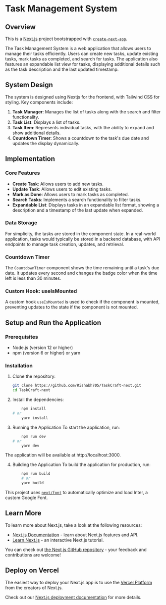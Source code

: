 # Task Management System

## Overview
This is a [Next.js](https://nextjs.org/) project bootstrapped with [`create-next-app`](https://github.com/vercel/next.js/tree/canary/packages/create-next-app).


The Task Management System is a web application that allows users to manage their tasks efficiently. Users can create new tasks, update existing tasks, mark tasks as completed, and search for tasks. The application also features an expandable list view for tasks, displaying additional details such as the task description and the last updated timestamp.

## System Design

The system is designed using Nextjs for the frontend, with Tailwind CSS for styling. Key components include:

1. **Task Manager**: Manages the list of tasks along with the search and filter functionality.
2. **Task List**: Displays a list of tasks.
3. **Task Item**: Represents individual tasks, with the ability to expand and show additional details.
4. **Countdown Timer**: Shows a countdown to the task's due date and updates the display dynamically.

## Implementation

### Core Features

- **Create Task**: Allows users to add new tasks.
- **Update Task**: Allows users to edit existing tasks.
- **Mark as Done**: Allows users to mark tasks as completed.
- **Search Tasks**: Implements a search functionality to filter tasks.
- **Expandable List**: Displays tasks in an expandable list format, showing a description and a timestamp of the last update when expanded.

### Data Storage

For simplicity, the tasks are stored in the component state. In a real-world application, tasks would typically be stored in a backend database, with API endpoints to manage task creation, updates, and retrieval.

### Countdown Timer

The `CountdownTimer` component shows the time remaining until a task's due date. It updates every second and changes the badge color when the time left is less than 30 minutes.

### Custom Hook: useIsMounted

A custom hook `useIsMounted` is used to check if the component is mounted, preventing updates to the state if the component is not mounted.

## Setup and Run the Application

### Prerequisites

- Node.js (version 12 or higher)
- npm (version 6 or higher) or yarn

### Installation

1. Clone the repository:
   ```bash
   git clone https://github.com/Rishabh705/TaskCraft-next.git
   cd TaskCraft-next

2. Install the dependencies:
    ```bash
        npm install
    # or
        yarn install
    ``` 
3. Running the Application
To start the application, run:

    ```bash
        npm run dev
    # or
        yarn dev
    ```
The application will be available at http://localhost:3000.

4. Building the Application
To build the application for production, run:

    ```bash
        npm run build
        # or
        yarn build
    ```

This project uses [`next/font`](https://nextjs.org/docs/basic-features/font-optimization) to automatically optimize and load Inter, a custom Google Font.

## Learn More

To learn more about Next.js, take a look at the following resources:

- [Next.js Documentation](https://nextjs.org/docs) - learn about Next.js features and API.
- [Learn Next.js](https://nextjs.org/learn) - an interactive Next.js tutorial.

You can check out [the Next.js GitHub repository](https://github.com/vercel/next.js/) - your feedback and contributions are welcome!

## Deploy on Vercel

The easiest way to deploy your Next.js app is to use the [Vercel Platform](https://vercel.com/new?utm_medium=default-template&filter=next.js&utm_source=create-next-app&utm_campaign=create-next-app-readme) from the creators of Next.js.

Check out our [Next.js deployment documentation](https://nextjs.org/docs/deployment) for more details.
